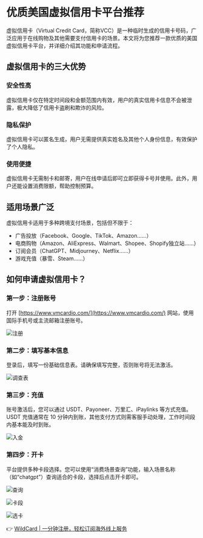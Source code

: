 # 优质美国虚拟信用卡平台推荐

虚拟信用卡（Virtual Credit Card，简称VCC）是一种临时生成的信用卡号码，广泛应用于在线购物及其他需要支付信用卡的场景。本文将为您推荐一款优质的美国虚拟信用卡平台，并详细介绍其功能和申请流程。

## 虚拟信用卡的三大优势

### 安全性高
虚拟信用卡仅在特定时间段和金额范围内有效，用户的真实信用卡信息不会被泄露，极大降低了信用卡盗刷和欺诈的风险。

### 隐私保护
虚拟信用卡可以匿名生成，用户无需提供真实姓名及其他个人身份信息，有效保护了个人隐私。

### 使用便捷
虚拟信用卡无需制卡和邮寄，用户在线申请后即可立即获得卡号并使用。此外，用户还能设置消费限额，帮助控制预算。

## 适用场景广泛

虚拟信用卡适用于多种跨境支付场景，包括但不限于：
- 广告投放（Facebook、Google、TikTok、Amazon……）
- 电商购物（Amazon、AliExpress、Walmart、Shopee、Shopify独立站……）
- 订阅会员（ChatGPT、Midjourney、Netflix……）
- 游戏充值（暴雪、Steam……）

## 如何申请虚拟信用卡？

### 第一步：注册账号
打开 [https://www.vmcardio.com/](https://www.vmcardio.com/) 网站，使用国际手机号或主流邮箱注册账号。

![注册](https://bbtdd.com/img/919801755377743.webp)

### 第二步：填写基本信息
登录后，填写一份基础信息表。请确保填写完整，否则账号将无法激活。

![调查表](https://bbtdd.com/img/50423019472395.webp)

### 第三步：充值
账号激活后，您可以通过 USDT、Payoneer、万里汇、iPaylinks 等方式充值。USDT 充值通常在 10 分钟内到账，其他支付方式则需客服手动处理，工作时间段内基本能及时到账。

![入金](https://bbtdd.com/img/406697170.webp)

### 第四步：开卡
平台提供多种卡段选择。您可以使用“消费场景查询”功能，输入场景名称（如“chatgpt”）查询适合的卡段，选择后点击开卡即可。

![查询](https://bbtdd.com/img/97678434203.webp)

![卡段](https://bbtdd.com/img/519259676.webp)

![选卡](https://bbtdd.com/img/595805657.webp)

👉 [WildCard | 一分钟注册，轻松订阅海外线上服务](https://bbtdd.com/WildCard)